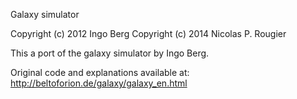 
Galaxy simulator

Copyright (c) 2012 Ingo Berg
Copyright (c) 2014 Nicolas P. Rougier


This a port of the galaxy simulator by Ingo Berg.

Original code and explanations available at:
http://beltoforion.de/galaxy/galaxy_en.html
